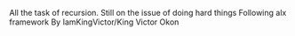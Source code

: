All the task of recursion.
Still on the issue of doing hard things
Following alx framework
By IamKingVictor/King Victor Okon
